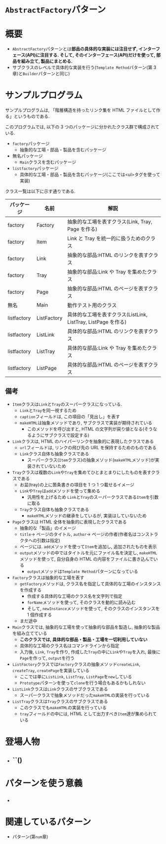 # `AbstractFactory`パターン

# 概要

- `AbstractFactory`パターンとは**部品の具体的な実装には注目せず, インターフェース(API)に注目する. そして, そのインターフェース(API)だけを使って, 部品を組み立て, 製品にまとめる.**
- サブクラスのレベルで具体的な実装を行う(`Template Method`パターン(第 3 章)と`Builder`パターンと同じ)

# サンプルプログラム

サンプルプログラムは, 「階層構造を持ったリンク集を HTML ファイルとして作る」というものである.

このプログラムでは, 以下の 3 つのパッケージに分かれたクラス群で構成されている.

- `factory`パッケージ
  - 抽象的な工場・部品・製品を含むパッケージ
- 無名パッケージ
  - `Main`クラスを含むパッケージ
- `listfactory`パッケージ
  - 具体的な工場・部品・製品を含むパッケージ(ここでは&lt;ul&gt;タグを使って実装)

クラス一覧は以下に示す通りである.

| パッケージ  | 名前        | 解説                                                          |
| ----------- | ----------- | ------------------------------------------------------------- |
| factory     | Factory     | 抽象的な工場を表すクラス(Link, Tray, Page を作る)             |
| factory     | Item        | Link と Tray を統一的に扱うためのクラス                       |
| factory     | Link        | 抽象的な部品:HTML のリンクを表すクラス                        |
| factory     | Tray        | 抽象的な部品:Link や Tray を集めたクラス                      |
| factory     | Page        | 抽象的な部品:HTML のページを表すクラス                        |
| 無名        | Main        | 動作テスト用のクラス                                          |
| listfactory | ListFactory | 具体的な工場を表すクラス(ListLink, ListTray, ListPage を作る) |
| listfactory | ListLink    | 具体的な部品:HTML のリンクを表すクラス                        |
| listfactory | ListTray    | 具体的な部品:Link や Tray を集めたクラス                      |
| listfactory | ListPage    | 具体的な部品:HTML のページを表すクラス                        |

## 備考

- `Item`クラスは`Link`と`Tray`のスーパークラスになっている.
  - `Link`と`Tray`を同一視するため
  - `caption`フィールドは, この項目の「見出し」を表す
  - `makeHTML`は抽象メソッドであり, サブクラスで実装が期待されている
    - このメソッドを呼び出すと, HTML の文字列が戻り値となる(そうなるようにサブクラスで設定する)
- `Link`クラスは, HTML のハイパーリンクを抽象的に表現したクラスである
  - `url`フィールドは, リンクの飛び先の URL を保持するためのものである
  - `Link`クラス自体も抽象クラスである
    - スーパークラス(`Item`クラス)の抽象メソッド(`makeHTML`メソッド)が実装されていないため
- `Tray`クラスは複数の`Link`や`Tray`を集めてひとまとまりにしたものを表すクラスである
  - お盆(tray)の上に箇条書きの項目を 1 つ 1 つ載せるイメージ
  - `Link`や`Tray`は`add`メソッドを使って集める
    - 汎用性を上げるため `Link`と`Tray`のスーパークラスである`Item`を引数に取る
  - `Tray`クラス自体も抽象クラスである
    - `makeHTML`メソッドの継承をしているが, 実装はしていないため
- `Page`クラスは HTML 全体を抽象的に表現したクラスである
  - 抽象的な「製品」のイメージ
  - `title`→ ページのタイトル, `author`→ ページの作者(作者名はコンストラクタへの引数は指定)
  - ページには. `add`メソッドを使って`Item`を追加し, 追加されたものを表示
  - `output`メソッドの中ではタイトルを元にファイル名を決定し, `makeHTML`メソッドを使って, 自分自身の HTML の内容をファイルに書き込んでいる
    - `output`メソッドは`Template Method`パターンになっている
- `Factory`クラスは抽象的な工場を表す
  - `getFactory`メソッドは, クラス名を指定して具体的な工場のインスタンスを作成する
    - 作成する具体的な工場のクラス名を文字列で指定
    - `forName`メソッドを使って, そのクラスを動的に読み込む
    - そして, `newInstance`メソッドを使って, そのクラスのインスタンスを 1 個作成する
  - まだ途中
- `Main`クラスでは, 抽象的な工場を使って抽象的な部品を製造し, 抽象的な製品を組み立てている
  - **このクラスでは, 具体的な部品・製品・工場を一切利用していない**
  - 具体的な工場のクラス名はコマンドラインから指定
  - 入力後, `Link`, `Tray`を作り, 作成した`Tray`の中に`Link`や`Tray`を入れ, 最後に`Page`を作って, `output`を行う
- `ListFactory`クラスでは`Factory`クラスの抽象メソッド`createLink`, `createTray`, `createPage`を実装している
  - ここでは単に`ListLink`, `ListTray`, `ListPage`を`new`している
  - `Prototype`パターンを使って`clone`を行う場合もあるかもしれない
- `ListLink`クラスは`Link`クラスのサブクラスである
  - スーパークラスで抽象メソッドだった`makeHTML`の実装を行っている
- `ListTray`クラスは`Tray`クラスのサブクラスである
  - このクラスでも`makeHTML`の実装を行っている
  - `tray`フィールドの中には, HTML として出力すべき`Item`達が集められている

# 登場人物

- ## ``()

# パターンを使う意義

##

-

# 関連しているパターン

- パターン(第`num`章)
